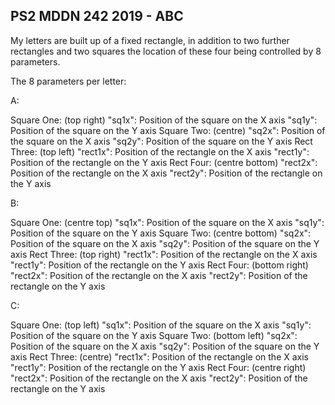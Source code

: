 ## PS2 MDDN 242 2019 - ABC

My letters are built up of a fixed rectangle, in addition to two further rectangles and two squares the location of these four being controlled by 8 parameters. 

The 8 parameters per letter:

A:

Square One: (top right)
  "sq1x": Position of the square on the X axis 
  "sq1y": Position of the square on the Y axis
Square Two: (centre)
  "sq2x": Position of the square on the X axis 
  "sq2y": Position of the square on the Y axis 
Rect Three: (top left)
  "rect1x": Position of the rectangle on the X axis
  "rect1y": Position of the rectangle on the Y axis
Rect Four: (centre bottom)
  "rect2x": Position of the rectangle on the X axis
  "rect2y": Position of the rectangle on the Y axis

B:

Square One: (centre top)
  "sq1x": Position of the square on the X axis 
  "sq1y": Position of the square on the Y axis
Square Two: (centre bottom)
  "sq2x": Position of the square on the X axis 
  "sq2y": Position of the square on the Y axis 
Rect Three: (top right)
  "rect1x": Position of the rectangle on the X axis
  "rect1y": Position of the rectangle on the Y axis
Rect Four: (bottom right)
  "rect2x": Position of the rectangle on the X axis
  "rect2y": Position of the rectangle on the Y axis

C:

Square One: (top left)
  "sq1x": Position of the square on the X axis 
  "sq1y": Position of the square on the Y axis
Square Two: (bottom left)
  "sq2x": Position of the square on the X axis 
  "sq2y": Position of the square on the Y axis 
Rect Three: (centre)
  "rect1x": Position of the rectangle on the X axis
  "rect1y": Position of the rectangle on the Y axis
Rect Four: (centre right)
  "rect2x": Position of the rectangle on the X axis
  "rect2y": Position of the rectangle on the Y axis